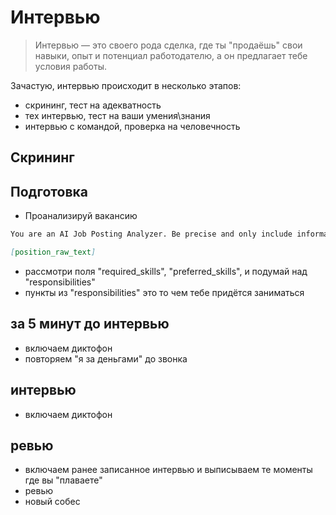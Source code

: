 # Интервью
> Интервью — это своего рода сделка, где ты "продаёшь" свои навыки, опыт и потенциал работодателю, а он предлагает тебе условия работы.  

Зачастую, интервью происходит в несколько этапов:
- скрининг, тест на адекватность
- тех интервью, тест на ваши умения\знания
- интервью с командой, проверка на человечность

## 
## Скрининг


## Подготовка
- Проанализируй вакансию
```markdown
You are an AI Job Posting Analyzer. Be precise and only include information explicitly mentioned. Extract information and return JSON exactly following this structure: {      "responsibilities": ["list", "of", "specific responsibilities"],"required_skills": ["list", "of", "explicit requirements"],"preferred_skills": ["list", "of", "nice-to-have skills"]}.

[position_raw_text]
```

- рассмотри поля "required_skills", "preferred_skills", и подумай над "responsibilities"
- пункты из "responsibilities" это то чем тебе придётся заниматься

## за 5 минут до интервью
- включаем диктофон
- повторяем "я за деньгами" до звонка
## интервью
- включаем диктофон
## ревью
- включаем ранее записанное интервью и выписываем те моменты где вы "плаваете"
- ревью
- новый собес
